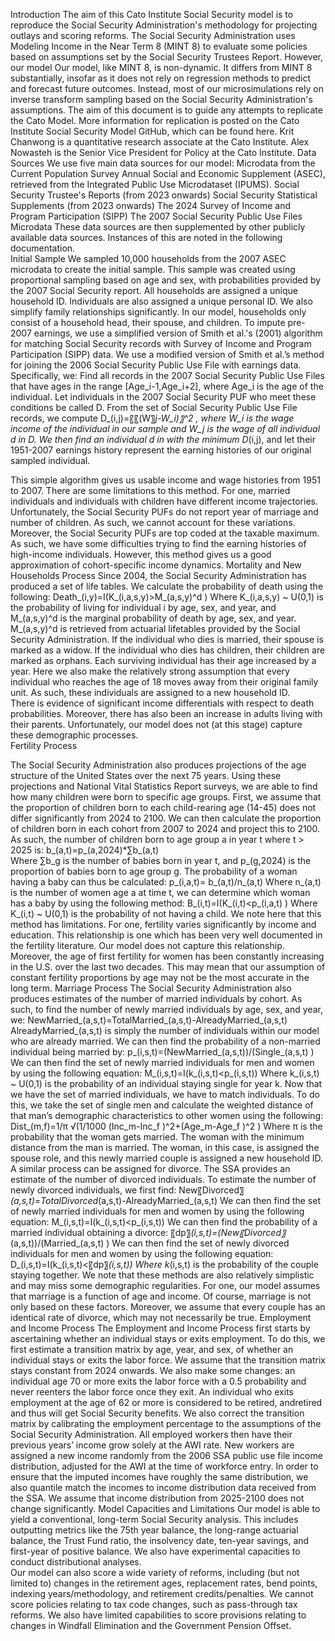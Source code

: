 Introduction
The aim of this Cato Institute Social Security model is to reproduce the Social Security Administration's methodology for projecting outlays and scoring reforms. The Social Security Administration uses Modeling Income in the Near Term 8 (MINT 8) to evaluate some policies based on assumptions set by the Social Security Trustees Report. However, our model Our model, like MINT 8, is non-dynamic.   It differs from MINT 8 substantially, insofar as it does not rely on regression methods to predict and forecast future outcomes. Instead, most of our microsimulations rely on inverse transform sampling based on the Social Security Administration's assumptions.
The aim of this document is to guide any attempts to replicate the Cato Model. More information for replication is posted on the Cato Institute Social Security Model GitHub, which can be found here. 
Krit Chanwong is a quantitative research associate at the Cato Institute. Alex Nowasteh is the Senior Vice President for Policy at the Cato Institute.
Data Sources
We use five main data sources for our model:
Microdata from the Current Population Survey Annual Social and Economic Supplement (ASEC), retrieved from the Integrated Public Use Microdataset (IPUMS).
Social Security Trustee's Reports (from 2023 onwards)
Social Security Statistical Supplements (from 2023 onwards)
The 2024 Survey of Income and Program Participation (SIPP)
The 2007 Social Security Public Use Files Microdata
These data sources are then supplemented by other publicly available data sources. Instances of this are noted in the following documentation.  
Initial Sample
We sampled 10,000 households from the 2007 ASEC microdata to create the initial sample. This sample was created using proportional sampling based on age and sex, with probabilities provided by the 2007 Social Security report. All households are assigned a unique household ID. Individuals are also assigned a unique personal ID. We also simplify family relationships significantly. In our model, households only consist of a household head, their spouse, and children. 
To impute pre-2007 earnings, we use a simplified version of Smith et al.'s (2001) algorithm for matching Social Security records with Survey of Income and Program Participation (SIPP) data.  We use a modified version of Smith et al.’s method for joining the 2006 Social Security Public Use File with earnings data. Specifically, we:
	Find all records in the 2007 Social Security Public Use Files that have ages in the range [Age_i-1,Age_i+2], where Age_i is the age of the individual. 
Let individuals in the 2007 Social Security PUF who meet these conditions be called D. From the set of Social Security Public Use File records, we compute D_(i,j)=〖〖(W〗_j-W_i)〗^2  , where  W_i is the wage income of the individual in our sample and W_j is the wage of all individual d in D. 
We then find an individual d in with the minimum D_(i,j), and let their 1951-2007 earnings history represent the earning histories of our original sampled individual. 

This simple algorithm gives us usable income and wage histories from 1951 to 2007. There are some limitations to this method. For one, married individuals and individuals with children have different income trajectories. Unfortunately, the Social Security PUFs do not report year of marriage and number of children. As such, we cannot account for these variations. Moreover, the Social Security PUFs are top coded at the taxable maximum. As such, we have some difficulties trying to find the earning histories of high-income individuals. However, this method gives us a good approximation of cohort-specific income dynamics. 
Mortality and New Households Process
Since 2004, the Social Security Administration has produced a set of life tables. We calculate the probability of death using the following:
Death_(i,y)=I(K_(i,a,s,y)>M_(a,s,y)^d )
Where K_(i,a,s,y)  ~ U(0,1) is the probability of living for individual i by age, sex, and year, and M_(a,s,y)^d is the marginal probability of death by age, sex, and year.  M_(a,s,y)^d is retrieved from actuarial lifetables provided by the Social Security Administration.  If the individual who dies is married, their spouse is marked as a widow. If the individual who dies has children, their children are marked as orphans. Each surviving individual has their age increased by a year. Here we also make the relatively strong assumption that every individual who reaches the age of 18 moves away from their original family unit. As such, these individuals are assigned to a new household ID.  
There is evidence of significant income differentials with respect to death probabilities.  Moreover, there has also been an increase in adults living with their parents.  Unfortunately, our model does not (at this stage) capture these demographic processes.  
Fertility Process

The Social Security Administration also produces projections of the age structure of the United States over the next 75 years. Using these projections and National Vital Statistics Report surveys, we are able to find how many children were born to specific age groups. First, we assume that the proportion of children born to each child-rearing age (14-45) does not differ significantly from 2024 to 2100. We can then calculate the proportion of children born in each cohort from 2007 to 2024 and project this to 2100. As such, the number of children born to age group a in year t where t > 2025 is:
b_(a,t)=p_(a,2024)*∑b_(a,t)  
Where ∑b_g is the number of babies born in year t, and p_(g,2024) is the proportion of babies born to age group g. The probability of a woman having a baby can thus be calculated:
p_(i,a,t)=  b_(a,t)/n_(a,t) 
Where n_(a,t) is the number of women age a at time t, we can determine which woman has a baby by using the following method:
B_(i,t)=I(K_(i,t)<p_(i,a,t) )
Where K_(i,t)  ~ U(0,1) is the probability of not having a child. 
We note here that this method has limitations. For one, fertility varies significantly by income and education.  This relationship is one which has been very well documented in the fertility literature. Our model does not capture this relationship. Moreover, the age of first fertility for women has been constantly increasing in the U.S. over the last two decades. This may mean that our assumption of constant fertility proportions by age may not be the most accurate in the long term. 
Marriage Process
The Social Security Administration also produces estimates of the number of married individuals by cohort. As such, to find the number of newly married individuals by age, sex, and year, we:
NewMarried_(a,s,t)=TotalMarried_(a,s,t)-AlreadyMarried_(a,s,t)
AlreadyMarried_(a,s,t) is simply the number of individuals within our model who are already married. We can then find the probability of a non-married individual being married by:
p_(i,s,t)=(NewMarried_(a,s,t))/(Single_(a,s,t) )
We can then find the set of newly married individuals for men and women by using the following equation:
M_(i,s,t)=I(k_(i,s,t)<p_(i,s,t))
Where k_(i,s,t)  ~ U(0,1) is the probability of an individual staying single for year k. Now that we have the set of married individuals, we have to match individuals. To do this, we take the set of single men and calculate the weighted distance of that man’s demographic characteristics to other women using the following:
Dist_(m,f)=1/π √(1/1000 (Inc_m-Inc_f )^2+(Age_m-Age_f )^2 )
Where π is the probability that the woman gets married. The woman with the minimum distance from the man is married. The woman, in this case, is assigned the spouse role, and this newly married couple is assigned a new household ID. 
A similar process can be assigned for divorce. The SSA provides an estimate of the number of divorced individuals. To estimate the number of newly divorced individuals, we first find:
New〖Divorced〗_(a,s,t)=TotalDivorced_(a,s,t)-AlreadyMarried_(a,s,t)
We can then find the set of newly married individuals for men and women by using the following equation:
M_(i,s,t)=I(k_(i,s,t)<p_(i,s,t))
We can then find the probability of a married individual obtaining a divorce:
〖dp〗_(i,s,t)=(New〖Divorced〗_(a,s,t))/(Married_(a,s,t) )
We can then find the set of newly divorced individuals for men and women by using the following equation:
D_(i,s,t)=I(k_(i,s,t)<〖dp〗_(i,s,t))
Where k_(i,s,t) is the probability of the couple staying together.  We note that these methods are also relatively simplistic and may miss some demographic regularities. For one, our model assumes that marriage is a function of age and income. Of course, marriage is not only based on these factors. Moreover, we assume that every couple has an identical rate of divorce, which may not necessarily be true. 
Employment and Income Process
The Employment and Income Process first starts by ascertaining whether an individual stays or exits employment. To do this, we first estimate a transition matrix by age, year, and sex, of whether an individual stays or exits the labor force. We assume that the transition matrix stays constant from 2024 onwards. We also make some changes: an individual age 70 or more exits the labor force with a 0.5 probability and never reenters the labor force once they exit. An individual who exits employment at the age of 62 or more is considered to be retired, andretired and thus will get Social Security benefits. We also correct the transition matrix by calibrating the employment percentage to the assumptions of the Social Security Administration. 
All employed workers then have their previous years’ income grow solely at the AWI rate. New workers are assigned a new income randomly from the 2006 SSA public use file income distribution, adjusted for the AWI at the time of workforce entry. In order to ensure that the imputed incomes have roughly the same distribution, we also quantile match the incomes to income distribution data received from the SSA. We assume that income distribution from 2025-2100 does not change significantly.
Model Capacities and Limitations
Our model is able to yield a conventional, long-term Social Security analysis. This includes outputting metrics like the 75th year balance, the long-range actuarial balance, the Trust Fund ratio, the insolvency date, ten-year savings, and first-year of positive balance. We also have experimental capacities to conduct distributional analyses.  
Our model can also score a wide variety of reforms, including (but not limited to) changes in the retirement ages, replacement rates, bend points, indexing years/methodology, and retirement credits/penalties. We cannot score policies relating to tax code changes, such as pass-through tax reforms. We also have limited capabilities to score provisions relating to changes in Windfall Elimination and the Government Pension Offset.  
